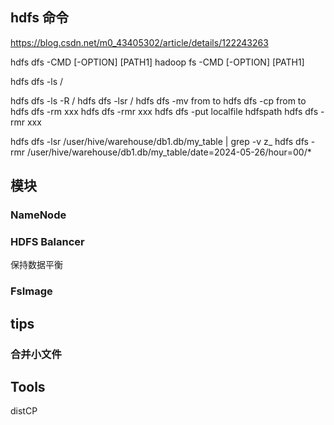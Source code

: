 
## hdfs 命令

https://blog.csdn.net/m0_43405302/article/details/122243263

hdfs dfs -CMD [-OPTION] [PATH1]
hadoop fs -CMD [-OPTION] [PATH1]


hdfs dfs -ls /

hdfs dfs -ls -R /
hdfs dfs -lsr /
hdfs dfs -mv from to
hdfs dfs -cp from to
hdfs dfs -rm xxx
hdfs dfs -rmr xxx
hdfs dfs -put localfile hdfspath
hdfs dfs -rmr xxx

hdfs dfs -lsr /user/hive/warehouse/db1.db/my_table | grep -v z_
hdfs dfs -rmr /user/hive/warehouse/db1.db/my_table/date=2024-05-26/hour=00/*

## 模块

### NameNode

### HDFS Balancer

保持数据平衡

### FsImage


## tips

### 合并小文件

## Tools

distCP
